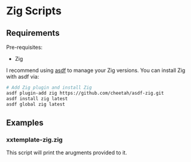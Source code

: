 # Zig Scripts

## Requirements

Pre-requisites:

- Zig

I recommend using [asdf](https://asdf-vm.com/guide/getting-started.html) to manage your Zig versions. You can install Zig with asdf via:

```bash
# Add Zig plugin and install Zig
asdf plugin-add zig https://github.com/cheetah/asdf-zig.git
asdf install zig latest
asdf global zig latest
```

## Examples

### xxtemplate-zig.zig

This script will print the arugments provided to it.
